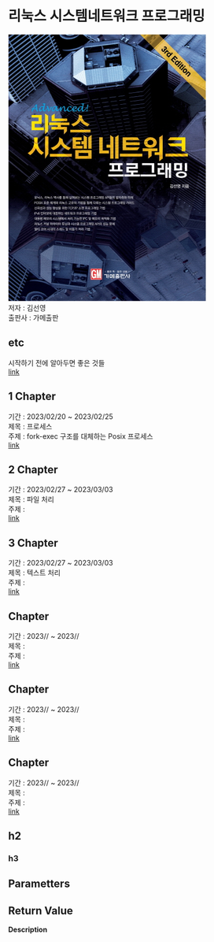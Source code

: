 # 리눅스 시스템네트워크 프로그래밍
![](img/cover.png)
</br> 저자 : 김선영
</br> 출판사 : 가메출판


## etc
시작하기 전에 알아두면 좋은 것들
</br> [link](etc.md)


## 1 Chapter
기간 : 2023/02/20 ~ 2023/02/25
</br> 제목 : 프로세스
</br> 주제 : fork-exec 구조를 대체하는 Posix 프로세스
</br> [link](week1/Chapter1%20Process.md)


## 2 Chapter
기간 : 2023/02/27 ~ 2023/03/03
</br> 제목 : 파일 처리
</br> 주제 : 
</br> [link](week2/Chapter2%20File.md)


## 3 Chapter
기간 : 2023/02/27 ~ 2023/03/03
</br> 제목 : 텍스트 처리
</br> 주제 : 
</br> [link](week2/Chapter3%20TextProcess.md)


##  Chapter
기간 : 2023// ~ 2023//
</br> 제목 : 
</br> 주제 : 
</br> [link](week/)


##  Chapter
기간 : 2023// ~ 2023//
</br> 제목 : 
</br> 주제 : 
</br> [link](week/)


##  Chapter
기간 : 2023// ~ 2023//
</br> 제목 : 
</br> 주제 : 
</br> [link](week/)







## h2  
### h3  
**Parametters**  
- 

**Return Value**  
- 

**Description**  
</br>  

